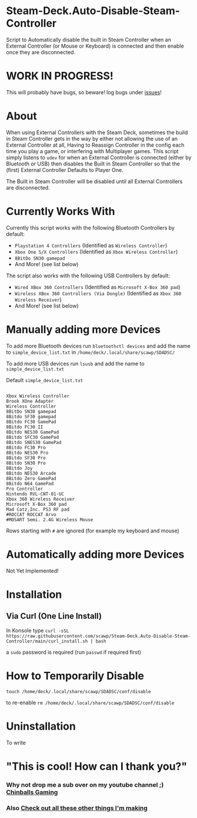# Steam-Deck.Auto-Disable-Steam-Controller
Script to Automatically disable the built in Steam Controller when an External Controller (or Mouse or Keyboard) is connected and then enable once they are disconnected.

# WORK IN PROGRESS!
This will probably have bugs, so beware! log bugs under [issues](https://github.com/scawp/Steam-Deck.Auto-Disable-Steam-Controller/issues)!

# About

When using External Controllers with the Steam Deck, sometimes the build in Steam Controller gets in the way by either not allowing the use of an External Controller at all, Having to Reassign Controller in the config each time you play a game, or interfering with Multiplayer games. This script simply listens to `udev` for when an External Controller is connected (either by Bluetooth or USB) then disables the Built in Steam Controller so that the (first) External Controller Defaults to Player One.

The Built in Steam Controller will be disabled until all External Controllers are disconnected.

# Currently Works With

Currently this script works with the following Bluetooth Controllers by default:
 - `Playstation 4 Controllers` (Identified as `Wireless Controller`) 
 - `Xbox One S/X Controllers` (Identified as `Xbox Wireless Controller`) 
 - `8BitDo SN30 gamepad`
 - And More! (see list below)

The script also works with the following USB Controllers by default:
 - `Wired XBox 360 Controllers` (Identified as `Microsoft X-Box 360 pad`) 
 - `Wireless XBox 360 Controllers (Via Dongle)` (Identified as `Xbox 360 Wireless Receiver`) 
 - And More! (see list below)

# Manually adding more Devices

To add more Bluetooth devices run `bluetoothctl devices` and add the name to `simple_device_list.txt` in `/home/deck/.local/share/scawp/SDADSC/`

To add more USB devices run `lsusb` and add the name to `simple_device_list.txt`

Default `simple_device_list.txt`
```

Xbox Wireless Controller
Brook XOne Adapter
Wireless Controller
8BitDo SN30 gamepad
8Bitdo SF30 gamepad
8Bitdo FC30 GamePad
8Bitdo FC30 II
8Bitdo NES30 GamePad
8Bitdo SFC30 GamePad
8Bitdo SNES30 GamePad
8Bitdo FC30 Pro
8Bitdo NES30 Pro
8Bitdo SF30 Pro
8Bitdo SN30 Pro
8Bitdo Joy
8Bitdo NES30 Arcade
8Bitdo Zero GamePad
8Bitdo N64 GamePad
Pro Controller
Nintendo RVL-CNT-01-UC
Xbox 360 Wireless Receiver
Microsoft X-Box 360 pad
Mad Catz,Inc. PS3 RF pad
#ROCCAT ROCCAT Arvo
#MOSART Semi. 2.4G Wireless Mouse
```
Rows starting with `#` are ignored (for example my keyboard and mouse)

# Automatically adding more Devices
Not Yet Implemented!

# Installation

## Via Curl (One Line Install)

In Konsole type `curl -sSL https://raw.githubusercontent.com/scawp/Steam-Deck.Auto-Disable-Steam-Controller/main/curl_install.sh | bash`

a `sudo` password is required (run `passwd` if required first)

# How to Temporarily Disable

`touch /home/deck/.local/share/scawp/SDADSC/conf/disable`

to re-enable `rm /home/deck/.local/share/scawp/SDADSC/conf/disable`

# Uninstallation

To write

# "This is cool! How can I thank you?"
### Why not drop me a sub over on my youtube channel ;) [Chinballs Gaming](https://www.youtube.com/chinballsTV?sub_confirmation=1)

### Also [Check out all these other things I'm making](https://github.com/scawp/Steam-Deck.Tools-List)
